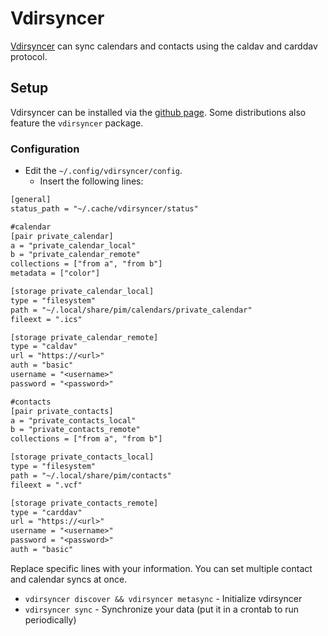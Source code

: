 # Vdirsyncer

[Vdirsyncer](https://github.com/pimutils/vdirsyncer) can sync calendars and
contacts using the caldav and carddav protocol.

## Setup

Vdirsyncer can be installed via the
[github page](https://github.com/pimutils/vdirsyncer).
Some distributions also feature the `vdirsyncer` package.

### Configuration

- Edit the `~/.config/vdirsyncer/config`.
  - Insert the following lines:

```txt
[general]
status_path = "~/.cache/vdirsyncer/status"

#calendar
[pair private_calendar]
a = "private_calendar_local"
b = "private_calendar_remote"
collections = ["from a", "from b"]
metadata = ["color"]

[storage private_calendar_local]
type = "filesystem"
path = "~/.local/share/pim/calendars/private_calendar"
fileext = ".ics"

[storage private_calendar_remote]
type = "caldav"
url = "https://<url>"
auth = "basic"
username = "<username>"
password = "<password>"

#contacts
[pair private_contacts]
a = "private_contacts_local"
b = "private_contacts_remote"
collections = ["from a", "from b"]

[storage private_contacts_local]
type = "filesystem"
path = "~/.local/share/pim/contacts"
fileext = ".vcf"

[storage private_contacts_remote]
type = "carddav"
url = "https://<url>"
username = "<username>"
password = "<password>"
auth = "basic"
```

Replace specific lines with your information.
You can set multiple contact and calendar syncs at once.

- `vdirsyncer discover && vdirsyncer metasync` - Initialize vdirsyncer
- `vdirsyncer sync` - Synchronize your data (put it in a crontab to run periodically)
